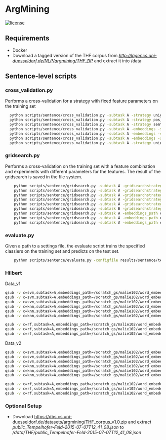 # ArgMining
[![license](https://img.shields.io/github/license/mashape/apistatus.svg?maxAge=2592000)](https://github.com/Liebeck/ArgMining/blob/master/LICENSE.md)

## Requirements
- Docker
- Download a tagged version of the THF corpus from *http://lager.cs.uni-duesseldorf.de/NLP/argmining/THF.ZIP* and extract it into /data

## Sentence-level scripts
### cross_validation.py
Performs a cross-validation for a strategy with fixed feature parameters on the training set
``` bash
  python scripts/sentence/cross_validation.py -subtask A -strategy unigram -c svm
  python scripts/sentence/cross_validation.py -subtask A -strategy pos_distribution -c svm
  python scripts/sentence/cross_validation.py -subtask A -strategy sentiws_polarity -c svm
  python scripts/sentence/cross_validation.py -subtask A -embeddings -strategy embedding_centroid_100 -c svm
  python scripts/sentence/cross_validation.py -subtask A -embeddings -strategy embedding_centroid_stopwords_100 -c svm
  python scripts/sentence/cross_validation.py -subtask A -embeddings -strategy n_unigram+pos_distribution+embedding_centroid -c svm
  python scripts/sentence/cross_validation.py -subtask A -strategy unigram_lowercase_tfidf -c svm


```

### gridsearch.py
Performs a cross-validation on the training set with a feature combination and experiments with different parameters for the features. The result of the gridsearch is saved in the file system.
``` bash
    python scripts/sentence/gridsearch.py -subtask A -gridsearchstrategy unigram -c svm
    python scripts/sentence/gridsearch.py -subtask A -gridsearchstrategy bigram -c svm
    python scripts/sentence/gridsearch.py -subtask A -gridsearchstrategy pos_distribution_feature_selection -c svm
    python scripts/sentence/gridsearch.py -subtask A -gridsearchstrategy pos_distribution -c svm
    python scripts/sentence/gridsearch.py -subtask A -gridsearchstrategy unigram+grammatical -c svm
    python scripts/sentence/gridsearch.py -subtask B -gridsearchstrategy unigram+grammatical -c svm
    python scripts/sentence/gridsearch.py -subtask A -embeddings_path data/word_embeddings/word2vec_wiki-de_20161120_100 -gridsearchstrategy embedding_centroid_100 -c svm
    python scripts/sentence/gridsearch.py -subtask A -embeddings_path data/word_embeddings/word2vec_wiki-de_20161120_100 -nfold 10 -gridsearchstrategy embedding_centroid_100 -c svm
    python scripts/sentence/gridsearch.py -subtask A -embeddings_path data/word_embeddings/word2vec_wiki-de_20161120_100 -nfold 10 -gridsearchstrategy unigram+embedding_centroid_100 -c svm

```

### evaluate.py
Given a path to a settings file, the evaluate script trains the specified classiers on the training set and predicts on the test set.
``` bash
    python scripts/sentence/evaluate.py -configfile results/sentence/temp/XXX

```


### Hilbert
Data_v1
``` bash
qsub -v c=svm,subtask=A,embeddings_path=/scratch_gs/malie102/word_embeddings/word2vec_wiki-de_20161120_100,gridsearchstrategy=unigram+embedding_centroid_100 hilbert_data_v1.job
qsub -v c=svm,subtask=A,embeddings_path=/scratch_gs/malie102/word_embeddings/word2vec_wiki-de_20161120_100,gridsearchstrategy=unigram hilbert_data_v1.job
qsub -v c=svm,subtask=A,embeddings_path=/scratch_gs/malie102/word_embeddings/word2vec_wiki-de_20161120_100,gridsearchstrategy=embedding_centroid_100 hilbert_data_v1.job
qsub -v c=knn,subtask=A,embeddings_path=/scratch_gs/malie102/word_embeddings/word2vec_wiki-de_20161120_100,gridsearchstrategy=unigram+embedding_centroid_100 hilbert_data_v1.job
qsub -v c=knn,subtask=A,embeddings_path=/scratch_gs/malie102/word_embeddings/word2vec_wiki-de_20161120_100,gridsearchstrategy=unigram hilbert_data_v1.job
qsub -v c=knn,subtask=A,embeddings_path=/scratch_gs/malie102/word_embeddings/word2vec_wiki-de_20161120_100,gridsearchstrategy=embedding_centroid_100 hilbert_data_v1.job

qsub -v c=rf,subtask=A,embeddings_path=/scratch_gs/malie102/word_embeddings/word2vec_wiki-de_20161120_100,gridsearchstrategy=unigram+embedding_centroid_100 hilbert_data_v1.job
qsub -v c=rf,subtask=A,embeddings_path=/scratch_gs/malie102/word_embeddings/word2vec_wiki-de_20161120_100,gridsearchstrategy=unigram hilbert_data_v1.job
qsub -v c=rf,subtask=A,embeddings_path=/scratch_gs/malie102/word_embeddings/word2vec_wiki-de_20161120_100,gridsearchstrategy=embedding_centroid_100 hilbert_data_v1.job

```

Data_v2
``` bash
qsub -v c=svm,subtask=A,embeddings_path=/scratch_gs/malie102/word_embeddings/word2vec_wiki-de_20161120_100,gridsearchstrategy=unigram+embedding_centroid_100 hilbert_data_v2.job
qsub -v c=svm,subtask=A,embeddings_path=/scratch_gs/malie102/word_embeddings/word2vec_wiki-de_20161120_100,gridsearchstrategy=unigram hilbert_data_v2.job
qsub -v c=svm,subtask=A,embeddings_path=/scratch_gs/malie102/word_embeddings/word2vec_wiki-de_20161120_100,gridsearchstrategy=embedding_centroid_100 hilbert_data_v2.job
qsub -v c=knn,subtask=A,embeddings_path=/scratch_gs/malie102/word_embeddings/word2vec_wiki-de_20161120_100,gridsearchstrategy=unigram+embedding_centroid_100 hilbert_data_v2.job
qsub -v c=knn,subtask=A,embeddings_path=/scratch_gs/malie102/word_embeddings/word2vec_wiki-de_20161120_100,gridsearchstrategy=unigram hilbert_data_v2.job
qsub -v c=knn,subtask=A,embeddings_path=/scratch_gs/malie102/word_embeddings/word2vec_wiki-de_20161120_100,gridsearchstrategy=embedding_centroid_100 hilbert_data_v2.job

qsub -v c=rf,subtask=A,embeddings_path=/scratch_gs/malie102/word_embeddings/word2vec_wiki-de_20161120_100,gridsearchstrategy=unigram+embedding_centroid_100 hilbert_data_v2.job
qsub -v c=rf,subtask=A,embeddings_path=/scratch_gs/malie102/word_embeddings/word2vec_wiki-de_20161120_100,gridsearchstrategy=unigram hilbert_data_v2.job
qsub -v c=rf,subtask=A,embeddings_path=/scratch_gs/malie102/word_embeddings/word2vec_wiki-de_20161120_100,gridsearchstrategy=embedding_centroid_100 hilbert_data_v2.job

```

### Optional Setup
- Download https://dbs.cs.uni-duesseldorf.de/datasets/argmining/THF_corpus_v1.0.zip and extract *public_Tempelhofer-Feld-2015-07-07T12_41_08.json* to */data/THF/public_Tempelhofer-Feld-2015-07-07T12_41_08.json*